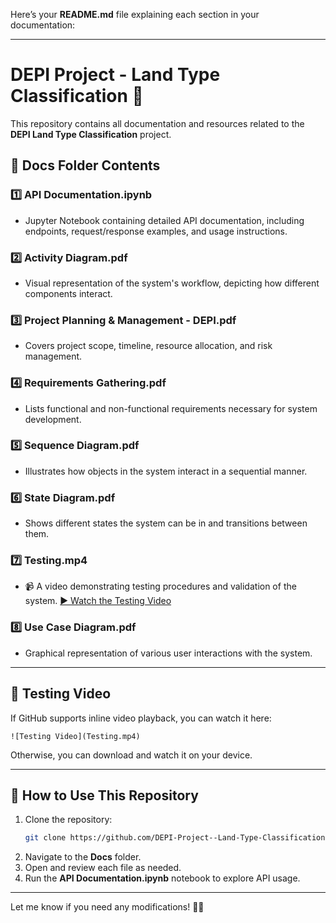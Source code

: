 Here’s your **README.md** file explaining each section in your documentation:

---

# **DEPI Project - Land Type Classification 📌**

This repository contains all documentation and resources related to the **DEPI Land Type Classification** project.

## **📂 Docs Folder Contents**
### 1️⃣ **API Documentation.ipynb**  
   - Jupyter Notebook containing detailed API documentation, including endpoints, request/response examples, and usage instructions.

### 2️⃣ **Activity Diagram.pdf**  
   - Visual representation of the system's workflow, depicting how different components interact.

### 3️⃣ **Project Planning & Management - DEPI.pdf**  
   - Covers project scope, timeline, resource allocation, and risk management.

### 4️⃣ **Requirements Gathering.pdf**  
   - Lists functional and non-functional requirements necessary for system development.

### 5️⃣ **Sequence Diagram.pdf**  
   - Illustrates how objects in the system interact in a sequential manner.

### 6️⃣ **State Diagram.pdf**  
   - Shows different states the system can be in and transitions between them.

### 7️⃣ **Testing.mp4**  
   - 📹 A video demonstrating testing procedures and validation of the system. 
   [▶ Watch the Testing Video](https://drive.google.com/file/d/1whS4tYunJyHa5OF5HZTS-W2_Hg6Sizd8/view?usp=sharing)


### 8️⃣ **Use Case Diagram.pdf**  
   - Graphical representation of various user interactions with the system.

---

## **🎥 Testing Video**
If GitHub supports inline video playback, you can watch it here:

```
![Testing Video](Testing.mp4)
```

Otherwise, you can download and watch it on your device.

---

## **🚀 How to Use This Repository**
1. Clone the repository:  
   ```bash
   git clone https://github.com/DEPI-Project--Land-Type-Classification/Docs/
   ```
2. Navigate to the **Docs** folder.
3. Open and review each file as needed.
4. Run the **API Documentation.ipynb** notebook to explore API usage.

---

Let me know if you need any modifications! 🚀🔥
